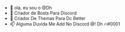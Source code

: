 - 👋 ola, eu sou o @Dh
- 👀 Criador de Bosts Para Discord
- 🌱 Criador De Themas Para Dc Better
- 📫 Alguma Duvida Me Add No Discord @!   Dh 🔥#0001
